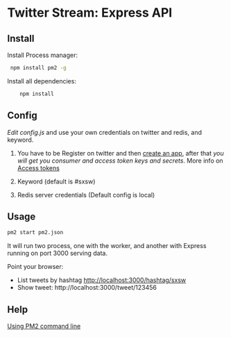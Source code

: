 # Twitter Stream: Express API

## Install

Install Process manager:
```sh
 npm install pm2 -g
```

Install all dependencies:
```sh
    npm install
```

## Config

*Edit config.js* and use your own credentials on twitter and redis, and keyword.

  1. You have to be Register on twitter and then [create an app](https://apps.twitter.com/app/new),
     after that *you will get you consumer and access token keys and secrets*.
     More info on [Access tokens](https://dev.twitter.com/oauth/overview/application-owner-access-tokens)

  1. Keyword (default is #sxsw)

  1. Redis server credentials (Default config is local)


## Usage

```sh
pm2 start pm2.json
```

It will run two process, one with the worker, and another with Express running on port 3000 serving data.

Point your browser:
  - List tweets by hashtag [http://localhost:3000/hashtag/sxsw](http://localhost:3000/hashtag/sxsw)
  - Show tweet: http://localhost:3000/tweet/123456


## Help

[Using PM2 command line](https://github.com/Unitech/pm2)
